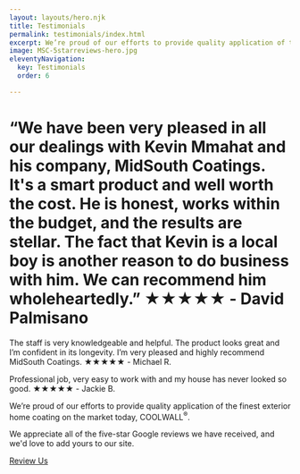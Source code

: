 ```yaml
---
layout: layouts/hero.njk
title: Testimonials
permalink: testimonials/index.html
excerpt: We’re proud of our efforts to provide quality application of the finest exterior home coating on the market today, COOLWALL. We appreciate all of the five-star reviews we have received, and we'd love to add yours to our site. 
image: MSC-5starreviews-hero.jpg
eleventyNavigation:
  key: Testimonials
  order: 6

---
```


<h1>“We have been very pleased in all our dealings with Kevin Mmahat and his company, MidSouth Coatings. It's a smart product and well worth the cost. He is honest, works within the budget, and the results are stellar. The fact that Kevin is a local boy is another reason to do business with him. We can recommend him wholeheartedly.” <span>★★★★★ - David Palmisano</span></h1>


<div class="grid-container">
<div class="left">
	<div class="reviews">
		<p class="pullquote">
		The staff is very knowledgeable and helpful. The product looks great and I’m confident in its longevity. I’m very pleased and highly recommend MidSouth Coatings.
		<span class="stars">★★★★★</span><span> - Michael R.</span>
		</p>
		<p class="pullquote">
		Professional job, very easy to work with and my house has never looked so good.
		<span class="stars">★★★★★</span><span> - Jackie B.</span>
		</p>
	</div>
</div>
<div class="right">
		
We’re proud of our efforts to provide quality application of the finest exterior home coating on the market today, COOLWALL<sup>®</sup>.

We appreciate all of the five-star Google reviews we have received, and we'd love to add yours to our site. 

<a href="https://reviews.authenticfeedback.com/mscoatings/" class="reviewmgr-button" data-content="Review Us" data-replace="true">Review Us</a><script>!function(d,s,id){var js,fjs=d.getElementsByTagName(s)[0];if(!d.getElementById(id)){js=d.createElement(s);js.id=id;js.src="//platform.reviewmgr.com/widgets.js";fjs.parentNode.insertBefore(js,fjs);}}(document, "script", "reviewmgr-wjs");</script>

<div class="reviews-g4">
	<div class="reviewmgr-stream" data-show-aggregate-rating="true" data-include-empty="false" data-review-limit="20" data-url="https://reviews.authenticfeedback.com/mscoatings/"></div><script>!function(d,s,id){var js,fjs=d.getElementsByTagName(s)[0];if(!d.getElementById(id)){js=d.createElement(s);js.id=id;js.src="//platform.reviewmgr.com/widgets.js";fjs.parentNode.insertBefore(js,fjs);}}(document, "script", "reviewmgr-wjs");</script>
	</div>
</div>
</div>
